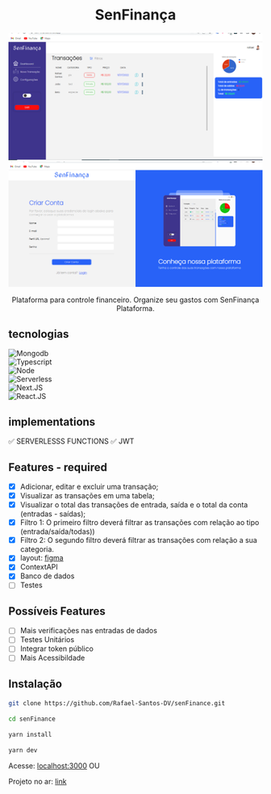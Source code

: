 <div align="center">
  <h1>SenFinança</h1>
</div>

<div>
  <img src="/.github/assets/background-one.png" />
</div>

<div>
  <img src="/.github/assets/background-two.png" />
</div>

<div align="center">
  <p>Plataforma para controle financeiro. Organize seu gastos com SenFinança Plataforma.</p>
</div>

## tecnologias

<div>
  <img src="https://img.shields.io/badge/-MONGODB-%234DB33D" alt="Mongodb" />
</div>
<div>
  <img src="https://img.shields.io/badge/-TYPESCRIPT-%23007acc" alt="Typescript" />
</div>
<div>
  <img src="https://img.shields.io/badge/-NODE.JS-%2368A063" alt="Node">
</div>
<div>
  <img src="https://img.shields.io/badge/-Serverless-%23F2F2F2" alt="Serverless">
</div>

<div>
  <img src="https://img.shields.io/badge/-Next.JS-%23000000" alt="Next.JS">
</div>

<div>
 <img src="https://img.shields.io/badge/-React-%2300CDF2" alt="React.JS">
</div>

## implementations

:white_check_mark: SERVERLESSS FUNCTIONS
:white_check_mark: JWT

## Features - required

- [x] Adicionar, editar e excluir uma transação;
- [x] Visualizar as transações em uma tabela;
- [x] Visualizar o total das transações de entrada, saída e o total da conta (entradas - saídas);
- [x] Filtro 1: O primeiro filtro deverá filtrar as transações com relação ao tipo
      (entrada/saída/todas))
- [x] Filtro 2: O segundo filtro deverá filtrar as transações com relação a sua categoria.
- [x] layout: [figma](https://www.figma.com/file/pDFQE7WMgH0MKmOTfXGwnN/prototipo-finance)
- [x] ContextAPI
- [x] Banco de dados
- [ ] Testes

## Possíveis Features

- [ ] Mais verificações nas entradas de dados
- [ ] Testes Unitários
- [ ] Integrar token público
- [ ] Mais Acessibildade

## Instalação

```bash
git clone https://github.com/Rafael-Santos-DV/senFinance.git
```

```bash
cd senFinance
```

```bash
yarn install
```

```bash
yarn dev
```

Acesse: [localhost:3000](http:localhost:3000)
OU

Projeto no ar: [link](https://sen-finance.vercel.app/login)
